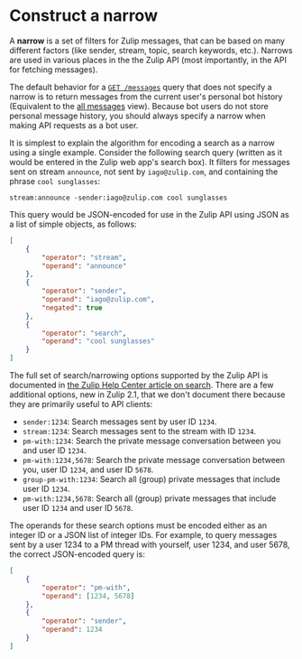 # Construct a narrow

A **narrow** is a set of filters for Zulip messages, that can be based
on many different factors (like sender, stream, topic, search
keywords, etc.).  Narrows are used in various places in the the Zulip
API (most importantly, in the API for fetching messages).

The default behavior for a [`GET /messages`](/api/get-messages) query
that does not specify a narrow is to return messages from the current
user's personal bot history (Equivalent to the [all
messages](/help/reading-strategies#all-messages) view).  Because bot
users do not store personal message history, you should always specify
a narrow when making API requests as a bot user.

It is simplest to explain the algorithm for encoding a search as a
narrow using a single example.  Consider the following search query
(written as it would be entered in the Zulip web app's search box).  It
filters for messages sent on stream `announce`, not sent by
`iago@zulip.com`, and containing the phrase `cool sunglasses`:

```
stream:announce -sender:iago@zulip.com cool sunglasses
```

This query would be JSON-encoded for use in the Zulip API using JSON
as a list of simple objects, as follows:

```json
[
    {
        "operator": "stream",
        "operand": "announce"
    },
    {
        "operator": "sender",
        "operand": "iago@zulip.com",
        "negated": true
    },
    {
        "operator": "search",
        "operand": "cool sunglasses"
    }
]
```

The full set of search/narrowing options supported by the Zulip API is
documented in [the Zulip Help Center article on
search](/help/search-for-messages).  There are a few additional
options, new in Zulip 2.1, that we don't document there because they
are primarily useful to API clients:

* `sender:1234`: Search messages sent by user ID `1234`.
* `stream:1234`: Search messages sent to the stream with ID `1234`.
* `pm-with:1234`: Search the private message conversation between
  you and user ID `1234`.
* `pm-with:1234,5678`: Search the private message conversation between
  you, user ID `1234`, and user ID `5678`.
* `group-pm-with:1234`: Search all (group) private messages that
  include user ID `1234`.
* `pm-with:1234,5678`: Search all (group) private messages that
  include user ID `1234` and user ID `5678`.

The operands for these search options must be encoded either as an
integer ID or a JSON list of integer IDs.  For example, to query
messages sent by a user 1234 to a PM thread with yourself, user 1234,
and user 5678, the correct JSON-encoded query is:

```json
[
    {
        "operator": "pm-with",
        "operand": [1234, 5678]
    },
    {
        "operator": "sender",
        "operand": 1234
    }
]
```
